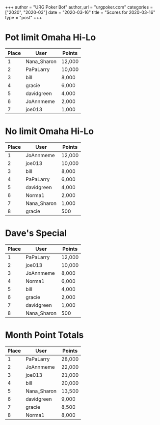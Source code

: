 +++
author = "URG Poker Bot"
author_url = "urgpoker.com"
categories = ["2020", "2020-03"]
date = "2020-03-16"
title = "Scores for 2020-03-16"
type = "post"
+++
# Pot limit Omaha Hi-Lo

| Place | User | Points |
|-------|------|--------|
| 1 | Nana_Sharon | 12,000 |
| 2 | PaPaLarry | 10,000 |
| 3 | bill | 8,000 |
| 4 | gracie | 6,000 |
| 5 | davidgreen | 4,000 |
| 6 | JoAnnmeme | 2,000 |
| 7 | joe013 | 1,000 |

# No limit Omaha Hi-Lo

| Place | User | Points |
|-------|------|--------|
| 1 | JoAnnmeme | 12,000 |
| 2 | joe013 | 10,000 |
| 3 | bill | 8,000 |
| 4 | PaPaLarry | 6,000 |
| 5 | davidgreen | 4,000 |
| 6 | Norma1 | 2,000 |
| 7 | Nana_Sharon | 1,000 |
| 8 | gracie | 500 |

# Dave's Special

| Place | User | Points |
|-------|------|--------|
| 1 | PaPaLarry | 12,000 |
| 2 | joe013 | 10,000 |
| 3 | JoAnnmeme | 8,000 |
| 4 | Norma1 | 6,000 |
| 5 | bill | 4,000 |
| 6 | gracie | 2,000 |
| 7 | davidgreen | 1,000 |
| 8 | Nana_Sharon | 500 |

# Month Point Totals

| Place | User | Points |
|-------|------|--------|
| 1 | PaPaLarry | 28,000 |
| 2 | JoAnnmeme | 22,000 |
| 3 | joe013 | 21,000 |
| 4 | bill | 20,000 |
| 5 | Nana_Sharon | 13,500 |
| 6 | davidgreen | 9,000 |
| 7 | gracie | 8,500 |
| 8 | Norma1 | 8,000 |
